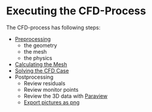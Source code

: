 Executing the CFD-Process
======================================================================

The CFD-process has following steps:  

* [Preprocessing](preprocessing/README.md)
    * the geometry
    * the mesh
    * the physics
* [Calculating the Mesh](calculate-mesh.md)  
* [Solving the CFD Case](solve-cfd-case.md)  
* Postprocessing
    * Review residuals 
    * Review monitor points
    * Review the 3D data with [Paraview](postprocessing-with-paraview.md)  
    * [Export pictures as png](../installation/paraview.python.md)  
